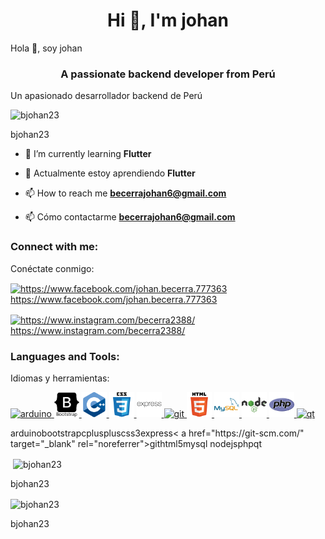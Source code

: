<h1 align="center">Hi 👋, I'm johan</h1>
Hola 👋, soy johan

<h3 align="center">A passionate backend developer from Perú</h3>
Un apasionado desarrollador backend de Perú


<p align="left"> <img src="https://komarev.com/ghpvc/?username=bjohan23&label=Profile%20views&color=0e75b6&style=flat" alt="bjohan23" /> </p>
bjohan23


- 🌱 I’m currently learning **Flutter**
- 🌱 Actualmente estoy aprendiendo **Flutter**


- 📫 How to reach me **becerrajohan6@gmail.com**
- 📫 Cómo contactarme **becerrajohan6@gmail.com**


<h3 align="left">Connect with me:</h3>
Conéctate conmigo:

<p align="left">

<a href="https://fb.com/https://www.facebook.com/johan.becerra.777363" target="blank"><img align="center" src="https://raw.githubusercontent.com/rahuldkjain/github-profile-readme-generator/master/src/images/icons/Social/facebook.svg" alt="https://www.facebook.com/johan.becerra.777363" height="30" width="40" /></a>
https://www.facebook.com/johan.becerra.777363

<a href="https://instagram.com/https://www.instagram.com/becerra2388/" target="blank"><img align="center" src="https://raw.githubusercontent.com/rahuldkjain/github-profile-readme-generator/master/src/images/icons/Social/instagram.svg" alt="https://www.instagram.com/becerra2388/" height="30" width="40" /></a>
https://www.instagram.com/becerra2388/

</p>


<h3 align="left">Languages and Tools:</h3>
Idiomas y herramientas:

<p align="left"> <a href="https://www.arduino.cc/" target="_blank" rel="noreferrer"> <img src="https://cdn.worldvectorlogo.com/logos/arduino-1.svg" alt="arduino" width="40" height="40"/> </a> <a href="https://getbootstrap.com" target="_blank" rel="noreferrer"> <img src="https://raw.githubusercontent.com/devicons/devicon/master/icons/bootstrap/bootstrap-plain-wordmark.svg" alt="bootstrap" width="40" height="40"/> </a> <a href="https://www.w3schools.com/cpp/" target="_blank" rel="noreferrer"> <img src="https://raw.githubusercontent.com/devicons/devicon/master/icons/cplusplus/cplusplus-original.svg" alt="cplusplus" width="40" height="40"/> </a> <a href="https://www.w3schools.com/css/" target="_blank" rel="noreferrer"> <img src="https://raw.githubusercontent.com/devicons/devicon/master/icons/css3/css3-original-wordmark.svg" alt="css3" width="40" height="40"/> </a> <a href="https://expressjs.com" target="_blank" rel="noreferrer"> <img src="https://raw.githubusercontent.com/devicons/devicon/master/icons/express/express-original-wordmark.svg" alt="express" width="40" height="40"/> </a> <a href="https://git-scm.com/" target="_blank" rel="noreferrer"> <img src="https://www.vectorlogo.zone/logos/git-scm/git-scm-icon.svg" alt="git" width="40" height="40"/> </a> <a href="https://www.w3.org/html/" target="_blank" rel="noreferrer"> <img src="https://raw.githubusercontent.com/devicons/devicon/master/icons/html5/html5-original-wordmark.svg" alt="html5" width="40" height="40"/> </a> <a href="https://www.mysql.com/" target="_blank" rel="noreferrer"> <img src="https://raw.githubusercontent.com/devicons/devicon/master/icons/mysql/mysql-original-wordmark.svg" alt="mysql" width="40" height="40"/> </a> <a href="https://nodejs.org" target="_blank" rel="noreferrer"> <img src="https://raw.githubusercontent.com/devicons/devicon/master/icons/nodejs/nodejs-original-wordmark.svg" alt="nodejs" width="40" height="40"/> </a> <a href="https://www.php.net" target="_blank" rel="noreferrer"> <img src="https://raw.githubusercontent.com/devicons/devicon/master/icons/php/php-original.svg" alt="php" width="40" height="40"/> </a> <a href="https://www.qt.io/" target="_blank" rel="noreferrer"> <img src="https://upload.wikimedia.org/wikipedia/commons/0/0b/Qt_logo_2016.svg" alt="qt" width="40" height="40"/> </a> </p>
arduinobootstrapcpluspluscss3express< a href="https://git-scm.com/" target="_blank" rel="noreferrer">githtml5mysql nodejsphpqt



<p>&nbsp;<img align="center" src="https://github-readme-stats.vercel.app/api?username=bjohan23&show_icons=true&locale=en" alt="bjohan23" /></p>
 bjohan23



<p><img align="center" src="https://github-readme-streak-stats.herokuapp.com/?user=bjohan23&" alt="bjohan23" /></p>
bjohan23


